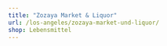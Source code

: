 ```yaml
---
title: "Zozaya Market & Liquor"
url: /los-angeles/zozaya-market-und-liquor/
shop: Lebensmittel
---
```

